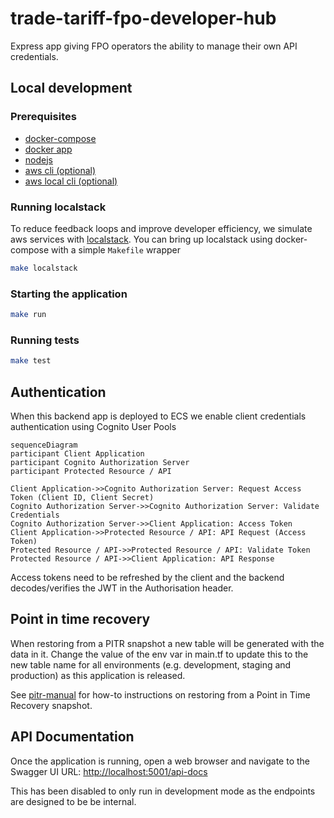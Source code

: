 # trade-tariff-fpo-developer-hub

Express app giving FPO operators the ability to manage their own API credentials.

## Local development

### Prerequisites

- [docker-compose]
- [docker app][docker-app]
- [nodejs]
- [aws cli (optional)][awscli]
- [aws local cli (optional)][awscli-local]

### Running localstack

To reduce feedback loops and improve developer efficiency, we simulate aws services with [localstack]. You can bring up localstack using docker-compose with a simple `Makefile` wrapper

```sh
make localstack
```

### Starting the application

```sh
make run
```

### Running tests

```sh
make test
```

## Authentication

When this backend app is deployed to ECS we enable client credentials authentication using Cognito User Pools

```mermaid
sequenceDiagram
participant Client Application
participant Cognito Authorization Server
participant Protected Resource / API

Client Application->>Cognito Authorization Server: Request Access Token (Client ID, Client Secret)
Cognito Authorization Server->>Cognito Authorization Server: Validate Credentials
Cognito Authorization Server->>Client Application: Access Token
Client Application->>Protected Resource / API: API Request (Access Token)
Protected Resource / API->>Protected Resource / API: Validate Token
Protected Resource / API->>Client Application: API Response
```

Access tokens need to be refreshed by the client and the backend decodes/verifies the JWT in the Authorisation header.

## Point in time recovery

When restoring from a PITR snapshot a new table will be generated with the data in it. Change the value of the env var in
main.tf to update this to the new table name for all environments (e.g. development, staging and production) as this application is released.

See [pitr-manual] for how-to instructions on restoring from a Point in Time Recovery snapshot.

## API Documentation

Once the application is running, open a web browser and navigate to the Swagger UI URL: <http://localhost:5001/api-docs>

This has been disabled to only run in development mode as the endpoints are designed to be be internal.

[pitr-manual]: https://docs.trade-tariff.service.gov.uk/manual/how-to-backup-and-restore-in-aws-dynamodb-pitr.html

[docker-compose]: https://formulae.brew.sh/formula/docker-compose
[nodejs]: https://formulae.brew.sh/formula/node
[docker-app]: https://docs.docker.com/desktop/install/mac-install/
[awscli]: https://formulae.brew.sh/formula/awscli
[awscli-local]: https://formulae.brew.sh/formula/awscli-local
[localstack]: https://www.localstack.cloud/
